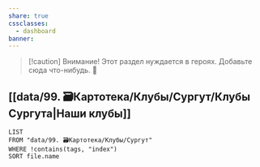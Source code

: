 ```yaml
---
share: true
cssclasses:
  - dashboard
banner: 
---
```


> [!caution] Внимание!
> Этот раздел нуждается в героях.
> Добавьте сюда что-нибудь. 🥺

## [[data/99. 🗃️Картотека️/Клубы/Сургут/Клубы Сургута|Наши клубы]]
```dataview
LIST
FROM "data/99. 🗃️Картотека/Клубы/Сургут"
WHERE !contains(tags, "index")
SORT file.name
```

